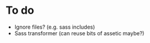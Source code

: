 # To do

* Ignore files? (e.g. sass includes)
* Sass transformer (can reuse bits of assetic maybe?)
